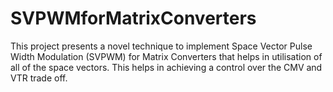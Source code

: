 # SVPWMforMatrixConverters
This project presents a novel technique to implement Space Vector Pulse Width Modulation (SVPWM) for Matrix Converters that helps in utilisation of all of the space vectors. This helps in achieving a control over the CMV and VTR trade off.
